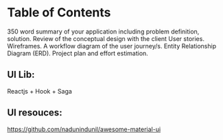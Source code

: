 # Table of Contents
350 word summary of your application including problem definition, solution.
Review of the conceptual design with the client
User stories.
Wireframes.
A workflow diagram of the user journey/s.
Entity Relationship Diagram (ERD).
Project plan and effort estimation.
## UI Lib:
Reactjs + Hook + Saga
## UI resouces:
https://github.com/nadunindunil/awesome-material-ui